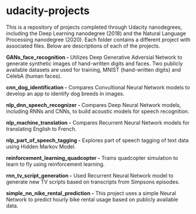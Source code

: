 # udacity-projects
This is a repository of projects completed through Udacity nanodegrees, including the Deep Learning nanodegree (2018) and the Natural Language Processing nanodegree (2020). Each folder contains a different project with associated files. Below are descriptions of each of the projects.

**GANs_face_recognition -** Utilizes Deep Generative Adversial Network to generate synthetic images of hand-written digits and faces. Two publicly available datasets are used for training, MNIST (hand-written digits) and CelebA (human faces).

**cnn_dog_identification -** Compares Convultional Neural Network models to develop an app to identify dog breeds in images.

**nlp_dnn_speech_recognizer -** Compares Deep Neural Network models, including RNNs and CNNs, to build acoustic models for speech recognition.

**nlp_machine_translation -** Compares Recurrent Neural Network models for translating English to French.

**nlp_part_of_speech_tagging -** Explores part of speech tagging of text data using Hidden Markov Model.

**reinforcement_learning_quadcopter -** Trains quadcopter simulation to learn to fly using reinforcement learning.

**rnn_tv_script_generation -** Used Recurrent Neural Network model to generate new TV scripts based on transcripts from Simpsons episodes.

**simple_nn_nike_rental_prediction -** This project uses a simple Neural Network to predict hourly bike rental usage based on publicly available data.
